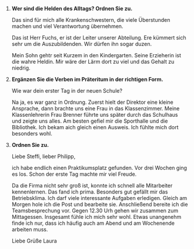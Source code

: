 1.	**Wer sind die Helden des Alltags? Ordnen Sie zu.**

	Das sind für mich alle Krankenschwestern, die viele Überstunden machen und viel Verantwortung übernehmen.

	Das ist Herr Fuchs, er ist der Leiter unserer Abteilung. Ere kümmert sich sehr um die Auszubildenden. Wir dürfen ihn sogar duzen.

	Mein Sohn gehtr seit Kurzem in den Kindergarten. Seine Erzieherin ist die wahre Heldin. Mir wäre der Lärm dort zu viel und das Gehalt zu niedrig.

2.	**Ergänzen Sie die Verben im Präteritum in der richtigen Form.**

	Wie war dein erster Tag in der neuen Schule?

	Na ja, es war ganz in Ordnung. Zuerst hielt der Direktor eine kleine Ansprache, dann brachte uns eine Frau in das Klassenzimmer. Meine Klassenlehrerin Frau Brenner führte uns später durch das Schulhaus und zeigte uns alles. Am besten gefiel mir die Sporthalle und die Bibliothek. Ich bekam aich gleich einen Ausweis. Ich fühlte mich dort besonders wohl.

3.	**Ordnen Sie zu.**

	Liebe Steffi, lieber Philipp,

	ich habe endlich einen Praktikumsplatz gefunden. Vor drei Wochen ging es los. Schon der erste Tag machte mir viel Freude.

	Da die Firma nicht sehr groß ist, konnte ich schnell alle Mitarbeiter kennenlernen. Das fand ich prima. Besonders gut gefällt mir das Betriebsklima. Ich darf viele interessante Aufgaben erledigen. Gleich am Morgen hole ich die Post und bearbeite sie. Anschließend bereite ich die Teamsbesprechung vor. Gegen 12.30 Urh gehen wir zusammen zum Mittagessen. Insgesamt fühle ich mich sehr wohl. Etwas unangenehm finde ich nur, dass ich häufig auch am Abend und am Wochenende arbeiten muss.

	Liebe Grüße
	Laura

